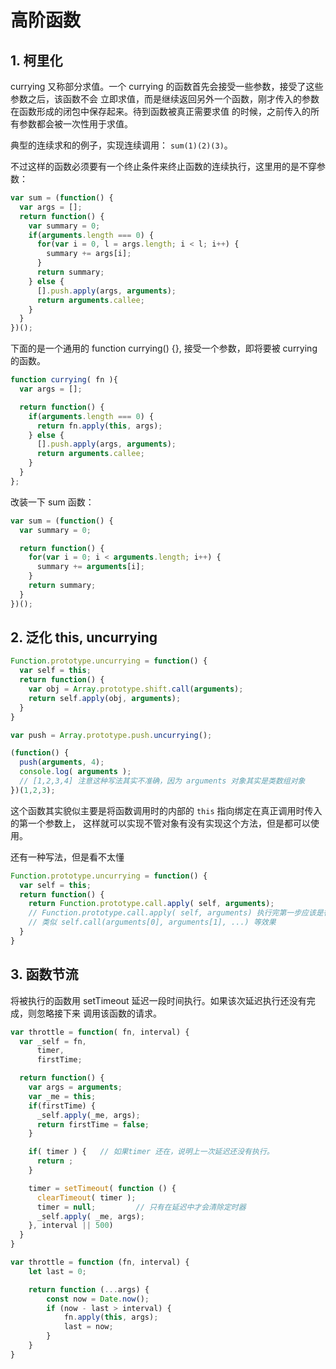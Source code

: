 # 高阶函数

## 1. 柯里化

currying 又称部分求值。一个 currying 的函数首先会接受一些参数，接受了这些参数之后，该函数不会
立即求值，而是继续返回另外一个函数，刚才传入的参数在函数形成的闭包中保存起来。待到函数被真正需要求值
的时候，之前传入的所有参数都会被一次性用于求值。  

典型的连续求和的例子，实现连续调用： `sum(1)(2)(3)`。  

不过这样的函数必须要有一个终止条件来终止函数的连续执行，这里用的是不穿参数：  

```JavaScript
var sum = (function() {
  var args = [];
  return function() {
    var summary = 0;
    if(arguments.length === 0) {
      for(var i = 0, l = args.length; i < l; i++) {
        summary += args[i];
      }
      return summary;
    } else {
      [].push.apply(args, arguments);
      return arguments.callee;
    }
  }
})();
```  

下面的是一个通用的 function currying() {}, 接受一个参数，即将要被 currying 的函数。  

```JavaScript
function currying( fn ){
  var args = [];

  return function() {
    if(arguments.length === 0) {
      return fn.apply(this, args);
    } else {
      [].push.apply(args, arguments);
      return arguments.callee;
    }
  }
};
```  

改装一下 sum 函数：  

```JavaScript
var sum = (function() {
  var summary = 0;

  return function() {
    for(var i = 0; i < arguments.length; i++) {
      summary += arguments[i];
    }
    return summary;
  }
})();
```


## 2. 泛化 this, uncurrying

```javascript
Function.prototype.uncurrying = function() {
  var self = this;
  return function() {
    var obj = Array.prototype.shift.call(arguments);
    return self.apply(obj, arguments);
  }
}

var push = Array.prototype.push.uncurrying();

(function() {
  push(arguments, 4);
  console.log( arguments );   
  // [1,2,3,4] 注意这种写法其实不准确，因为 arguments 对象其实是类数组对象
})(1,2,3);

```  

这个函数其实貌似主要是将函数调用时的内部的 `this` 指向绑定在真正调用时传入的第一个参数上，
这样就可以实现不管对象有没有实现这个方法，但是都可以使用。  

还有一种写法，但是看不太懂

```javascript
Function.prototype.uncurrying = function() {
  var self = this;
  return function() {
    return Function.prototype.call.apply( self, arguments);
    // Function.prototype.call.apply( self, arguments) 执行完第一步应该是得到
    // 类似 self.call(arguments[0], arguments[1], ...) 等效果
  }
}
```    

## 3. 函数节流

将被执行的函数用 setTimeout 延迟一段时间执行。如果该次延迟执行还没有完成，则忽略接下来
调用该函数的请求。  

```javascript
var throttle = function( fn, interval) {
  var _self = fn,
      timer,
      firstTime;

  return function() {
    var args = arguments;
    var _me = this;
    if(firstTime) {
      _self.apply(_me, args);
      return firstTime = false;
    }

    if( timer ) {   // 如果timer 还在，说明上一次延迟还没有执行。
      return ;
    }

    timer = setTimeout( function () {
      clearTimeout( timer );
      timer = null;         // 只有在延迟中才会清除定时器
      _self.apply( _me, args);
    }, interval || 500)
  }
}

var throttle = function (fn, interval) {
    let last = 0;

    return function (...args) {
        const now = Date.now();
        if (now - last > interval) {
            fn.apply(this, args);
            last = now;
        }
    }
}
```  
